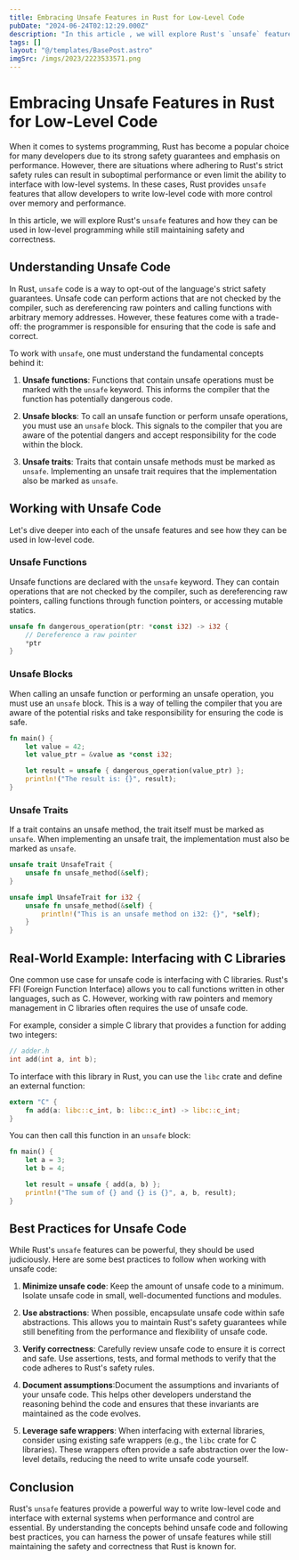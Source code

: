 ```yaml
---
title: Embracing Unsafe Features in Rust for Low-Level Code
pubDate: "2024-06-24T02:12:29.000Z"
description: "In this article , we will explore Rust's `unsafe` features and how they can be used in low-level programming while still maintaining safety and correctness"
tags: []
layout: "@/templates/BasePost.astro"
imgSrc: /imgs/2023/2223533571.png
---
```

# Embracing Unsafe Features in Rust for Low-Level Code

When it comes to systems programming, Rust has become a popular choice for many developers due to its strong safety guarantees and emphasis on performance. However, there are situations where adhering to Rust's strict safety rules can result in suboptimal performance or even limit the ability to interface with low-level systems. In these cases, Rust provides `unsafe` features that allow developers to write low-level code with more control over memory and performance.

In this article, we will explore Rust's `unsafe` features and how they can be used in low-level programming while still maintaining safety and correctness.

## Understanding Unsafe Code

In Rust, `unsafe` code is a way to opt-out of the language's strict safety guarantees. Unsafe code can perform actions that are not checked by the compiler, such as dereferencing raw pointers and calling functions with arbitrary memory addresses. However, these features come with a trade-off: the programmer is responsible for ensuring that the code is safe and correct.

To work with `unsafe`, one must understand the fundamental concepts behind it:

1. **Unsafe functions**: Functions that contain unsafe operations must be marked with the `unsafe` keyword. This informs the compiler that the function has potentially dangerous code.

2. **Unsafe blocks**: To call an unsafe function or perform unsafe operations, you must use an `unsafe` block. This signals to the compiler that you are aware of the potential dangers and accept responsibility for the code within the block.

3. **Unsafe traits**: Traits that contain unsafe methods must be marked as `unsafe`. Implementing an unsafe trait requires that the implementation also be marked as `unsafe`.

## Working with Unsafe Code

Let's dive deeper into each of the unsafe features and see how they can be used in low-level code.

### Unsafe Functions

Unsafe functions are declared with the `unsafe` keyword. They can contain operations that are not checked by the compiler, such as dereferencing raw pointers, calling functions through function pointers, or accessing mutable statics.

```rust
unsafe fn dangerous_operation(ptr: *const i32) -> i32 {
    // Dereference a raw pointer
    *ptr
}
```

### Unsafe Blocks

When calling an unsafe function or performing an unsafe operation, you must use an `unsafe` block. This is a way of telling the compiler that you are aware of the potential risks and take responsibility for ensuring the code is safe.

```rust
fn main() {
    let value = 42;
    let value_ptr = &value as *const i32;

    let result = unsafe { dangerous_operation(value_ptr) };
    println!("The result is: {}", result);
}
```

### Unsafe Traits

If a trait contains an unsafe method, the trait itself must be marked as `unsafe`. When implementing an unsafe trait, the implementation must also be marked as `unsafe`.

```rust
unsafe trait UnsafeTrait {
    unsafe fn unsafe_method(&self);
}

unsafe impl UnsafeTrait for i32 {
    unsafe fn unsafe_method(&self) {
        println!("This is an unsafe method on i32: {}", *self);
    }
}
```

## Real-World Example: Interfacing with C Libraries

One common use case for unsafe code is interfacing with C libraries. Rust's FFI (Foreign Function Interface) allows you to call functions written in other languages, such as C. However, working with raw pointers and memory management in C libraries often requires the use of unsafe code.

For example, consider a simple C library that provides a function for adding two integers:

```c
// adder.h
int add(int a, int b);
```

To interface with this library in Rust, you can use the `libc` crate and define an external function:

```rust
extern "C" {
    fn add(a: libc::c_int, b: libc::c_int) -> libc::c_int;
}
```

You can then call this function in an `unsafe` block:

```rust
fn main() {
    let a = 3;
    let b = 4;

    let result = unsafe { add(a, b) };
    println!("The sum of {} and {} is {}", a, b, result);
}
```

## Best Practices for Unsafe Code

While Rust's `unsafe` features can be powerful, they should be used judiciously. Here are some best practices to follow when working with unsafe code:

1. **Minimize unsafe code**: Keep the amount of unsafe code to a minimum. Isolate unsafe code in small, well-documented functions and modules.

2. **Use abstractions**: When possible, encapsulate unsafe code within safe abstractions. This allows you to maintain Rust's safety guarantees while still benefiting from the performance and flexibility of unsafe code.

3. **Verify correctness**: Carefully review unsafe code to ensure it is correct and safe. Use assertions, tests, and formal methods to verify that the code adheres to Rust's safety rules.

4. **Document assumptions**:Document the assumptions and invariants of your unsafe code. This helps other developers understand the reasoning behind the code and ensures that these invariants are maintained as the code evolves.

5. **Leverage safe wrappers**: When interfacing with external libraries, consider using existing safe wrappers (e.g., the `libc` crate for C libraries). These wrappers often provide a safe abstraction over the low-level details, reducing the need to write unsafe code yourself.

## Conclusion

Rust's `unsafe` features provide a powerful way to write low-level code and interface with external systems when performance and control are essential. By understanding the concepts behind unsafe code and following best practices, you can harness the power of unsafe features while still maintaining the safety and correctness that Rust is known for.

